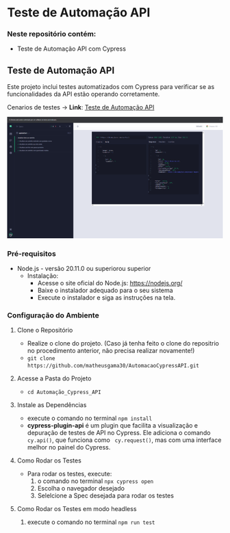 # Teste de Automação API

### Neste repositório contém:
- Teste de Automação API com Cypress

## Teste de Automação API

Este projeto inclui testes automatizados com Cypress para verificar se as funcionalidades da API estão operando corretamente.

Cenarios de testes -> **Link**: [Teste de Automação API](https://github.com/matheusgama30/AutomacaoCypressAPI/blob/main/Automa%C3%A7%C3%A3o_Cypress_API/Automa%C3%A7%C3%A3oAPI.md)

![Teste API cypress](./Automação_Cypress_API/img/testeAPI.png)

### Pré-requisitos

- Node.js - versão 20.11.0 ou superiorou superior
    - Instalação: 
        - Acesse o site oficial do Node.js: https://nodejs.org/
        - Baixe o instalador adequado para o seu sistema 
        - Execute o instalador e siga as instruções na tela.

### Configuração do Ambiente

1. Clone o Repositório
    - Realize o clone do projeto. (Caso já tenha feito o clone do repositrio no procedimento anterior, não precisa realizar novamente!)
    - `git clone https://github.com/matheusgama30/AutomacaoCypressAPI.git`

2. Acesse a Pasta do Projeto
    - `cd Automação_Cypress_API`

3. Instale as Dependências
    - execute o comando no terminal `npm install`
    - **cypress-plugin-api** é um plugin que facilita a visualização e depuração de testes de API no Cypress. Ele adiciona o comando ``` cy.api() ```, que funciona como ``` cy.request()```, mas com uma interface melhor no painel do Cypress.

4. Como Rodar os Testes
    - Para rodar os testes, execute:
        1. o comando no terminal ```npx cypress open```
        2.  Escolha o navegador desejado
        3. Selelcione a Spec desejada para rodar os testes

5. Como Rodar os Testes em modo headless
    1.  execute o comando no terminal `npm run test` 